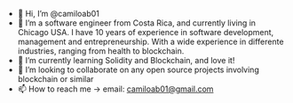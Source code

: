 - 👋 Hi, I’m @camiloab01
- 👀 I’m a software engineer from Costa Rica, and currently living in Chicago USA. I have 10 years of experience in software development, management and entrepreneurship. With a wide experience in differente industries, ranging from health to blockchain. 
- 🌱 I’m currently learning Solidity and Blockchain, and love it!
- 💞️ I’m looking to collaborate on any open source projects involving blockchain or similar
- 📫 How to reach me -> email: camiloab01@gmail.com

<!---
camiloab01/camiloab01 is a ✨ special ✨ repository because its `README.md` (this file) appears on your GitHub profile.
You can click the Preview link to take a look at your changes.
--->
